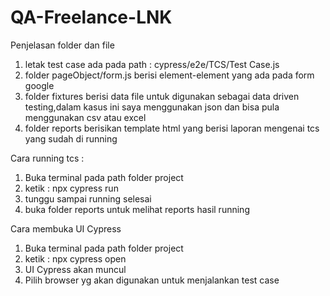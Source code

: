 # QA-Freelance-LNK
Penjelasan folder dan file 
1. letak test case ada pada path : cypress/e2e/TCS/Test Case.js
2. folder pageObject/form.js berisi element-element yang ada pada form google 
3. folder fixtures berisi data file untuk digunakan sebagai data driven testing,dalam kasus ini saya menggunakan json dan bisa pula menggunakan csv atau excel
4. folder reports berisikan template html yang berisi laporan mengenai tcs yang sudah di running

Cara running tcs :
1. Buka terminal pada path folder project
2. ketik : npx cypress run
3. tunggu sampai running selesai
4. buka folder reports untuk melihat reports hasil running

Cara membuka UI Cypress
1. Buka terminal pada path folder project
2. ketik : npx cypress open
3. UI Cypress akan muncul
4. Pilih browser yg akan digunakan untuk menjalankan test case
